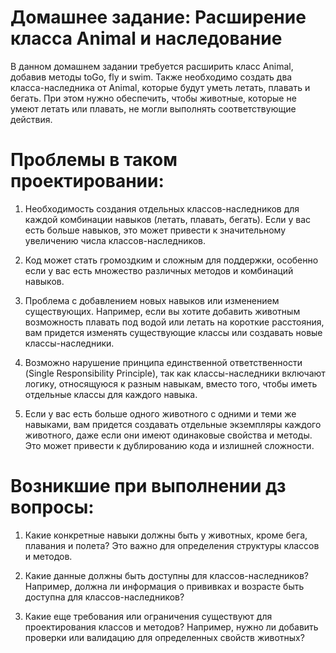 # Домашнее задание: Расширение класса Animal и наследование
В данном домашнем задании требуется расширить класс Animal, добавив методы toGo, fly и swim. Также необходимо создать два класса-наследника от Animal, которые будут уметь летать, плавать и бегать. При этом нужно обеспечить, чтобы животные, которые не умеют летать или плавать, не могли выполнять соответствующие действия.

# Проблемы в таком проектировании:

1. Необходимость создания отдельных классов-наследников для каждой комбинации навыков (летать, плавать, бегать). Если у вас есть больше навыков, это может привести к значительному увеличению числа классов-наследников.

2. Код может стать громоздким и сложным для поддержки, особенно если у вас есть множество различных методов и комбинаций навыков.

3. Проблема с добавлением новых навыков или изменением существующих. Например, если вы хотите добавить животным возможность плавать под водой или летать на короткие расстояния, вам придется изменять существующие классы или создавать новые классы-наследники.

4. Возможно нарушение принципа единственной ответственности (Single Responsibility Principle), так как классы-наследники включают логику, относящуюся к разным навыкам, вместо того, чтобы иметь отдельные классы для каждого навыка.

5. Если у вас есть больше одного животного с одними и теми же навыками, вам придется создавать отдельные экземпляры каждого животного, даже если они имеют одинаковые свойства и методы. Это может привести к дублированию кода и излишней сложности.

# Возникшие при выполнении дз вопросы:

1. Какие конкретные навыки должны быть у животных, кроме бега, плавания и полета? Это важно для определения структуры классов и методов.

2. Какие данные должны быть доступны для классов-наследников? Например, должна ли информация о прививках и возрасте быть доступна для классов-наследников?

3. Какие еще требования или ограничения существуют для проектирования классов и методов? Например, нужно ли добавить проверки или валидацию для определенных свойств животных?